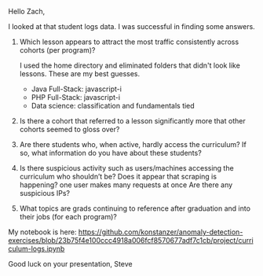 Hello Zach,

I looked at that student logs data. I was successful in finding some answers.

1. Which lesson appears to attract the most traffic consistently across cohorts (per program)?
   
   I used the home directory and eliminated folders that didn't look like lessons. These are my best guesses.
   
    * Java Full-Stack: javascript-i
    * PHP Full-Stack: javascript-i
    * Data science: classification and fundamentals tied

2. Is there a cohort that referred to a lesson significantly more that other cohorts seemed to gloss over?
3. Are there students who, when active, hardly access the curriculum? If so, what information do you have about these students?
4. Is there suspicious activity such as users/machines accessing the curriculum who shouldn’t be? Does it appear that scraping is happening? one user makes many requests at once Are there any suspicious IPs?
6. What topics are grads continuing to reference after graduation and into their jobs (for each program)?



My notebook is here:
https://github.com/konstanzer/anomaly-detection-exercises/blob/23b75f4e100ccc4918a006fcf8570677adf7c1cb/project/curriculum-logs.ipynb

Good luck on your presentation,
Steve